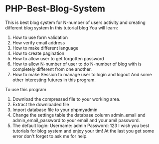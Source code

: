 # PHP-Best-Blog-System
This is best blog system for N-number of users activity and creating different blog system
In this tutorial blog You will learn:
1. How to use form validation
2. How verify email address
3. How to make different language
4. How to create pagination
5. How to allow user to get forgotten password
6. How to allow N-number of user to do N-number of blog with is completely different from one another.
7. How to make Session to manage user to login and logout
And some other interesting futures in this program.

To use this program
1. Download the compressed file to your working area.
2. Extract the downloaded file
3. Import database file to your phpmyadmin
4. Change the settings table the database column admin_email and admin_email_password to your email and your amil password.
5. The default login:
  Username: admin
  Password: 123
  I wish you best tutorials for blog system and enjoy your tim!
  At the last you get some error don't forget to ask me for help.
